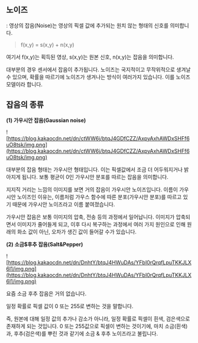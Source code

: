 ## 노이즈

: 영상의 잡음(Noise)는 영상의 픽셀 값에 추가되는 원치 않는 형태의 신호를 의미합니다.

> f(x,y) = s(x,y) + n(x,y)
> 

여기서 f(x,y)는 획득된 영상, s(x,y)는 원본 신호, n(x,y)는 잡음을 의미합니다.

대부분의 경우 센서에서 잡음이 추가됩니다. 노이즈는 국지적이고 무작위적으로 생겨날수 있으며, 확률을 따르기에 노이즈가 생겨나는 방식이 여러가지 있습니다. 이를 노이즈 모델이라 합니다. 

## **잡음의 종류**

**(1) 가우시안 잡음(Gaussian noise)**

![https://blog.kakaocdn.net/dn/ctWW6j/btqJ4GDfCZZ/AxpyAxhAWDxSHFf6uO8tsk/img.png](https://blog.kakaocdn.net/dn/ctWW6j/btqJ4GDfCZZ/AxpyAxhAWDxSHFf6uO8tsk/img.png)

대부분의 잡음 형태는 가우시안 형태입니다. 이는 픽셀값에서 조금 더 어두워지거나 밝아지게 됩니다. 보통 평균이 0인 가우시안 분포를 따르는 잡음을 의미합니다. 

지지직 거리는 느낌의 이미지를 보면 거의 잡음이 가우시안 노이즈입니다. 이름이 가우시안 노이즈인 이유는, 이름처럼 가우스 함수에 따른 분포(가우시안 분포)를 따르고 있기 때문에 가우시안 노이즈라고 이름 붙여졌습니다. 

가우시안 잡음은 보통 이미지의 압축, 전송 등의 과정에서 일어납니다. 이미지가 압축되면서 이미지가 줄어들게 되고, 이후 다시 복구하는 과정에서 여러 가지 원인으로 인해 원래의 화소 값이 아닌, 오차가 생긴 값이 들어갈 수가 있습니다.

**(2) 소금$후추 잡음(Salt&Pepper)**

![https://blog.kakaocdn.net/dn/DnhtY/btqJ4HWuDAs/YFbI0rQrqfLpuTKKJLX6l1/img.png](https://blog.kakaocdn.net/dn/DnhtY/btqJ4HWuDAs/YFbI0rQrqfLpuTKKJLX6l1/img.png)

요즘 소금 후추 잡음은 거의 없습니다. 

일정 확률로 픽셀 값이 0 또는 255로 변하는 것을 말합니다.

즉, 원본에 대해 일정 값의 추가나 감소가 아니라, 일정 확률로 픽셀이 흰색, 검은색으로 존재하게 되는 것입니다. 0 또는 255값으로 픽셀이 변하는 것이기에, 마치 소금(흰색)과, 후추(검은색)를 뿌린 것과 같기에 소금 & 후추 노이즈라고 불립니다.
